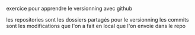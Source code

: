 exercice pour apprendre le versionning avec github

les repositories sont les dossiers partagés pour le versionning
les commits sont les modifications que l'on a fait en local que l'on envoie dans le repo


